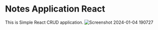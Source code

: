 # Notes Application React

This is Simple React CRUD application.
![Screenshot 2024-01-04 190727](https://github.com/mehetreshital12/Notes_App/assets/106331851/4604caa3-c446-436c-ab7a-c6e0e6785002)
